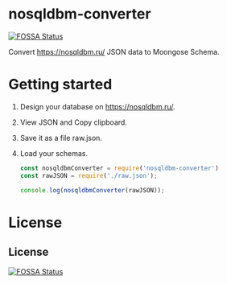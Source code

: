 # nosqldbm-converter
[![FOSSA Status](https://app.fossa.com/api/projects/git%2Bgithub.com%2Fvovikhangcdv%2Fnosqldbm-converter.svg?type=shield)](https://app.fossa.com/projects/git%2Bgithub.com%2Fvovikhangcdv%2Fnosqldbm-converter?ref=badge_shield)


Convert https://nosqldbm.ru/ JSON data to Moongose Schema.

# Getting started
1. Design your database on https://nosqldbm.ru/.
2. View JSON and Copy clipboard.
3. Save it as a file raw.json.
4. Load your schemas.

    ```js
    const nosqldbmConverter = require('nosqldbm-converter')
    const rawJSON = require('./raw.json');

    console.log(nosqldbmConverter(rawJSON));
    ```

# License

## License
[![FOSSA Status](https://app.fossa.com/api/projects/git%2Bgithub.com%2Fvovikhangcdv%2Fnosqldbm-converter.svg?type=large)](https://app.fossa.com/projects/git%2Bgithub.com%2Fvovikhangcdv%2Fnosqldbm-converter?ref=badge_large)